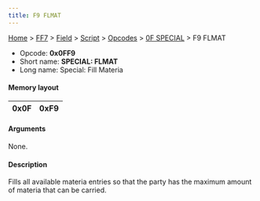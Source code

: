 ```yaml
---
title: F9 FLMAT
---
```


[Home](/ff7-flat-wiki/Main%20Page.md) > [FF7](/ff7-flat-wiki/FF7.md) > [Field](/ff7-flat-wiki/FF7/Field.md) > [Script](/ff7-flat-wiki/FF7/Field/Script.md) > [Opcodes](/ff7-flat-wiki/FF7/Field/Script/Opcodes.md) > [0F SPECIAL](/ff7-flat-wiki/FF7/Field/Script/Opcodes/0F%20SPECIAL.md) > F9 FLMAT

-   Opcode: **0x0FF9**
-   Short name: **SPECIAL: FLMAT**
-   Long name: Special: Fill Materia

#### Memory layout

| 0x0F | 0xF9 |
|------|------|

#### Arguments

None.

#### Description

Fills all available materia entries so that the party has the maximum
amount of materia that can be carried.
